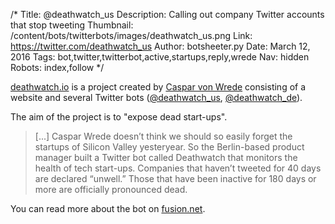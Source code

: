 /*
Title: @deathwatch_us
Description: Calling out company Twitter accounts that stop tweeting
Thumbnail: /content/bots/twitterbots/images/deathwatch_us.png
Link: https://twitter.com/deathwatch_us
Author: botsheeter.py
Date: March 12, 2016
Tags: bot,twitter,twitterbot,active,startups,reply,wrede
Nav: hidden
Robots: index,follow
*/



[deathwatch.io](http://deathwatch.io) is a project created by [Caspar von Wrede](https://twitter.com/wrede) consisting of a website and several Twitter bots ([@deathwatch_us](https://twitter.com/deathwatch_us), [@deathwatch_de](https://twitter.com/deathwatch_de)).

The aim of the project is to "expose dead start-ups".

> [...] Caspar Wrede doesn’t think we should so easily forget the startups of Silicon Valley yesteryear. So the Berlin-based product manager built a Twitter bot called Deathwatch that monitors the health of tech start-ups. Companies that haven’t tweeted for 40 days are declared “unwell.” Those that have been inactive for 180 days or more are officially pronounced dead.


You can read more about the bot on [fusion.net](http://fusion.net/story/248527/dead-startups-dont-tweet/).
